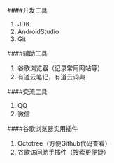 ####开发工具
1.  JDK
2.  AndroidStudio
3.  Git

####辅助工具
1.  谷歌浏览器（记录常用网站等）
2.  有道云笔记，有道云词典

####交流工具
1.  QQ
2.  微信

####谷歌浏览器实用插件
1.  Octotree（方便Github代码查看）
2.  谷歌访问助手插件（搜索更便捷）
